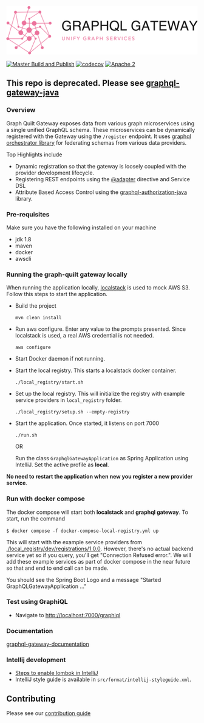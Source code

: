 <div align="center">

  ![graphql-gateway](./logo.png)

</div>

[![ Master Build and Publish](https://github.com/graph-quilt/graphql-gateway-java/actions/workflows/master.yml/badge.svg?branch=master&event=push)](https://github.com/graph-quilt/graphql-gateway-java/actions/workflows/master.yml)
[![codecov](https://codecov.io/gh/graph-quilt/graphql-gateway-java/branch/master/graph/badge.svg?token=G392PV1BAI)](https://codecov.io/gh/graph-quilt/graphql-gateway-java) 
[![Apache 2](http://img.shields.io/badge/license-Apache%202-brightgreen.svg)](http://www.apache.org/licenses/LICENSE-2.0)

## This repo is deprecated.  Please see [graphql-gateway-java](https://github.com/graph-quilt/graphql-gateway-java)

### Overview

Graph Quilt Gateway exposes data from various graph microservices using a single unified GraphQL schema. These microservices can be dynamically
registered with the Gateway using the `/register` endpoint. It uses [graphql orchestrator library](https://github.com/graph-quilt/graphql-orchestrator-java) for federating schemas from 
various data providers. 

Top Highlights include

* Dynamic registration so that the gateway is loosely coupled with the provider development lifecycle.
* Registering REST endpoints using the [@adapter](https://github.com/graph-quilt/graphql-service-adapters) directive and Service DSL
* Attribute Based Access Control using the [graphql-authorization-java](https://github.com/graph-quilt/graphql-authorization-java) library.

### Pre-requisites

Make sure you have the following installed on your machine

* jdk 1.8
* maven
* docker
* awscli 

### Running the graph-quilt gateway locally

When running the application locally, [localstack](https://localstack.cloud/) is used to mock AWS S3.  Follow this steps to start the application.

* Build the project
    ```
    mvn clean install
    ```

* Run aws configure.  Enter any value to the prompts presented.  Since localstack is used, a real AWS credential is not needed.
    ```
    aws configure
    ```

* Start Docker daemon if not running.
    
* Start the local registry.  This starts a localstack docker container.
    ```
    ./local_registry/start.sh
    ```
  
* Set up the local registry.  This will initialize the registry with example service providers in `local_registry` folder.
    ```
    ./local_registry/setup.sh --empty-registry
    ```
    
* Start the application.  Once started, it listens on port 7000

    ```
    ./run.sh
    ```
    OR 
   
    Run the class `GraphqlGatewayApplication` as Spring Application using IntelliJ. Set the active profile as **local**.
    
**No need to restart the application when new you register a new provider service**.


### Run with docker compose

The docker compose will start both **localstack** and **graphql gateway**.  To start, run the command

`$ docker compose -f docker-compose-local-registry.yml up`

This will start with the example service providers from [./local_registry/dev/registrations/1.0.0](./local_registry/dev/registrations/1.0.0).  However,
there's no actual backend service yet so if you query, you'll get "Connection Refused error.".  We will add these example services
as part of docker compose in the near future so that and end to end call can be made.  

You should see the Spring Boot Logo and a message "Started GraphQLGatewayApplication ..."
  
### Test using GraphiQL

* Navigate to [http://localhost:7000/graphiql](http://localhost:7000/graphiql)

### Documentation
[graphql-gateway-documentation](https://graph-quilt.github.io/graphql-orchestrator-java/) <br/>


### Intellij development

* [Steps to enable lombok in IntelliJ](https://www.baeldung.com/lombok-ide)
* IntelliJ style guide is available in `src/format/intellij-styleguide.xml`. 

## Contributing

Please see our [contribution guide](.github/CONTRIBUTING.md)
